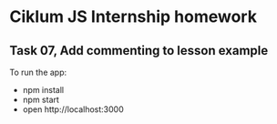 # Ciklum JS Internship homework

## Task 07, Add commenting to lesson example

To run the app:
- npm install
- npm start
- open http://localhost:3000